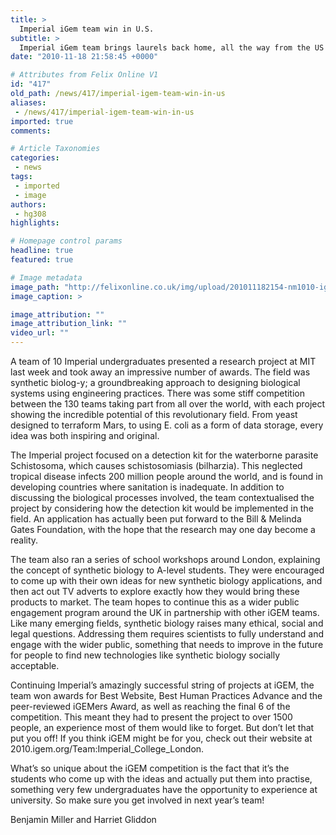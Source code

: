 ```yaml
---
title: >
  Imperial iGem team win in U.S.
subtitle: >
  Imperial iGem team brings laurels back home, all the way from the US! By Benjamin Miller and Harriet Gliddon
date: "2010-11-18 21:58:45 +0000"

# Attributes from Felix Online V1
id: "417"
old_path: /news/417/imperial-igem-team-win-in-us
aliases:
 - /news/417/imperial-igem-team-win-in-us
imported: true
comments:

# Article Taxonomies
categories:
 - news
tags:
 - imported
 - image
authors:
 - hg308
highlights:

# Homepage control params
headline: true
featured: true

# Image metadata
image_path: "http://felixonline.co.uk/img/upload/201011182154-nm1010-igemigem.jpg"
image_caption: >

image_attribution: ""
image_attribution_link: ""
video_url: ""
---
```


A team of 10 Imperial undergraduates presented a research project at MIT last week and took away an impressive number of awards. The field was synthetic biolog-y; a groundbreaking approach to designing biological systems using engineering practices. There was some stiff competition between the 130 teams taking part from all over the world, with each project showing the incredible potential of this revolutionary field. From yeast designed to terraform Mars, to using E. coli as a form of data storage, every idea was both inspiring and original.

The Imperial project focused on a detection kit for the waterborne parasite Schistosoma, which causes schistosomiasis (bilharzia). This neglected tropical disease infects 200 million people around the world, and is found in developing countries where sanitation is inadequate. In addition to discussing the biological processes involved, the team contextualised the project by considering how the detection kit would be implemented in the field. An application has actually been put forward to the Bill & Melinda Gates Foundation, with the hope that the research may one day become a reality.

The team also ran a series of school workshops around London, explaining the concept of synthetic biology to A-level students. They were encouraged to come up with their own ideas for new synthetic biology applications, and then act out TV adverts to explore exactly how they would bring these products to market. The team hopes to continue this as a wider public engagement program around the UK in partnership with other iGEM teams. Like many emerging fields, synthetic biology raises many ethical, social and legal questions. Addressing them requires scientists to fully understand and engage with the wider public, something that needs to improve in the future for people to find new technologies like synthetic biology socially acceptable.

Continuing Imperial’s amazingly successful string of projects at iGEM, the team won awards for Best Website, Best Human Practices Advance and the peer-reviewed iGEMers Award, as well as reaching the final 6 of the competition. This meant they had to present the project to over 1500 people, an experience most of them would like to forget. But don’t let that put you off! If you think iGEM might be for you, check out their website at 2010.igem.org/Team:Imperial\_College\_London.

What’s so unique about the iGEM competition is the fact that it’s the students who come up with the ideas and actually put them into practise, something very few undergraduates have the opportunity to experience at university. So make sure you get involved in next year’s team!

Benjamin Miller and Harriet Gliddon

